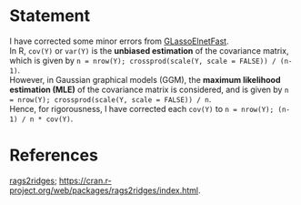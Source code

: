 # Statement
I have corrected some minor errors from [GLassoElnetFast](https://github.com/TobiasRuckstuhl/GLassoElnetFast).<br>
In R, `cov(Y)` or `var(Y)` is the **unbiased estimation** of the covariance matrix, which is given by `n = nrow(Y); crossprod(scale(Y, scale = FALSE)) / (n-1)`.<br>
However, in Gaussian graphical models (GGM), the **maximum likelihood estimation (MLE)** of the covariance matrix is considered, and is given by `n = nrow(Y); crossprod(scale(Y, scale = FALSE)) / n`.<br>
Hence, for rigorousness, I have corrected each `cov(Y)` to `n = nrow(Y); (n-1) / n * cov(Y)`.
# References
[rags2ridges](https://github.com/CFWP/rags2ridges); https://cran.r-project.org/web/packages/rags2ridges/index.html.
